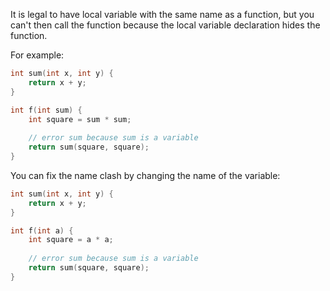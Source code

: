It is legal to have local variable with the same name as a function, but you can't then call the function
because  the local variable declaration hides the function.

For example:

```c
int sum(int x, int y) {
	return x + y;
}

int f(int sum) {
	int square = sum * sum;
	
	// error sum because sum is a variable 
	return sum(square, square);
}
```

You can fix the name clash by changing the name of the variable:

```c
int sum(int x, int y) {
	return x + y;
}

int f(int a) {
	int square = a * a;
	
	// error sum because sum is a variable 
	return sum(square, square);
}
```

